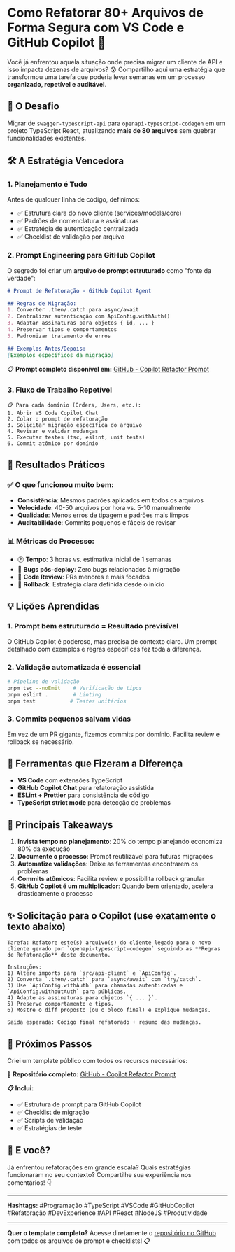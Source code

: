# Como Refatorar 80+ Arquivos de Forma Segura com VS Code e GitHub Copilot 🚀

Você já enfrentou aquela situação onde precisa migrar um cliente de API e isso impacta dezenas de arquivos? 😰 Compartilho aqui uma estratégia que transformou uma tarefa que poderia levar semanas em um processo **organizado, repetível e auditável**.

## 🎯 O Desafio

Migrar de `swagger-typescript-api` para `openapi-typescript-codegen` em um projeto TypeScript React, atualizando **mais de 80 arquivos** sem quebrar funcionalidades existentes.

## 🛠️ A Estratégia Vencedora

### 1. **Planejamento é Tudo**

Antes de qualquer linha de código, definimos:

- ✅ Estrutura clara do novo cliente (services/models/core)
- ✅ Padrões de nomenclatura e assinaturas
- ✅ Estratégia de autenticação centralizada
- ✅ Checklist de validação por arquivo

### 2. **Prompt Engineering para GitHub Copilot**

O segredo foi criar um **arquivo de prompt estruturado** como "fonte da verdade":

```markdown
# Prompt de Refatoração - GitHub Copilot Agent

## Regras de Migração:
1. Converter .then/.catch para async/await
2. Centralizar autenticação com ApiConfig.withAuth()
3. Adaptar assinaturas para objetos { id, ... }
4. Preservar tipos e comportamentos
5. Padronizar tratamento de erros

## Exemplos Antes/Depois:
[Exemplos específicos da migração]
```

📋 **Prompt completo disponível em:** [GitHub - Copilot Refactor Prompt](https://github.com/jefersonmlopes/copilot-refactor-prompt/blob/main/copilot-refactor-prompt.md)

### 3. **Fluxo de Trabalho Repetível**

```text
📋 Para cada domínio (Orders, Users, etc.):
1. Abrir VS Code Copilot Chat
2. Colar o prompt de refatoração
3. Solicitar migração específica do arquivo
4. Revisar e validar mudanças
5. Executar testes (tsc, eslint, unit tests)
6. Commit atômico por domínio
```

## 🎯 Resultados Práticos

### ✅ **O que funcionou muito bem:**

- **Consistência**: Mesmos padrões aplicados em todos os arquivos
- **Velocidade**: 40-50 arquivos por hora vs. 5-10 manualmente
- **Qualidade**: Menos erros de tipagem e padrões mais limpos
- **Auditabilidade**: Commits pequenos e fáceis de revisar

### 📊 **Métricas do Processo:**

- 🕐 **Tempo**: 3 horas vs. estimativa inicial de 1 semanas
- 🐛 **Bugs pós-deploy**: Zero bugs relacionados à migração
- 📝 **Code Review**: PRs menores e mais focados
- 🔄 **Rollback**: Estratégia clara definida desde o início

## 💡 **Lições Aprendidas**

### 1. **Prompt bem estruturado = Resultado previsível**

O GitHub Copilot é poderoso, mas precisa de contexto claro. Um prompt detalhado com exemplos e regras específicas fez toda a diferença.

### 2. **Validação automatizada é essencial**

```bash
# Pipeline de validação
pnpm tsc --noEmit    # Verificação de tipos
pnpm eslint .        # Linting
pnpm test           # Testes unitários
```

### 3. **Commits pequenos salvam vidas**

Em vez de um PR gigante, fizemos commits por domínio. Facilita review e rollback se necessário.

## 🔧 **Ferramentas que Fizeram a Diferença**

- **VS Code** com extensões TypeScript
- **GitHub Copilot Chat** para refatoração assistida
- **ESLint + Prettier** para consistência de código
- **TypeScript strict mode** para detecção de problemas

## 🎯 **Principais Takeaways**

1. **Invista tempo no planejamento**: 20% do tempo planejando economiza 80% da execução
2. **Documente o processo**: Prompt reutilizável para futuras migrações
3. **Automatize validações**: Deixe as ferramentas encontrarem os problemas
4. **Commits atômicos**: Facilita review e possibilita rollback granular
5. **GitHub Copilot é um multiplicador**: Quando bem orientado, acelera drasticamente o processo


## ✨ **Solicitação para o Copilot (use exatamente o texto abaixo)**

```text
Tarefa: Refatore este(s) arquivo(s) do cliente legado para o novo cliente gerado por `openapi-typescript-codegen` seguindo as **Regras de Refatoração** deste documento.

Instruções:
1) Altere imports para `src/api-client` e `ApiConfig`.  
2) Converta `.then/.catch` para `async/await` com `try/catch`.  
3) Use `ApiConfig.withAuth` para chamadas autenticadas e `ApiConfig.withoutAuth` para públicas.  
4) Adapte as assinaturas para objetos `{ ... }`.  
5) Preserve comportamento e tipos.  
6) Mostre o diff proposto (ou o bloco final) e explique mudanças.

Saída esperada: Código final refatorado + resumo das mudanças.
```


## 🚀 **Próximos Passos**

Criei um template público com todos os recursos necessários:

**🔗 Repositório completo:** [GitHub - Copilot Refactor Prompt](https://github.com/jefersonmlopes/copilot-refactor-prompt)

**📋 Inclui:**

- ✅ Estrutura de prompt para GitHub Copilot
- ✅ Checklist de migração
- ✅ Scripts de validação
- ✅ Estratégias de teste

## 💭 **E você?**

Já enfrentou refatorações em grande escala? Quais estratégias funcionaram no seu contexto? Compartilhe sua experiência nos comentários! 👇

---

**Hashtags:** #Programação #TypeScript #VSCode #GitHubCopilot #Refatoração #DevExperience #API #React #NodeJS #Produtividade

---

**Quer o template completo?** Acesse diretamente o [repositório no GitHub](https://github.com/jefersonmlopes/copilot-refactor-prompt) com todos os arquivos de prompt e checklists! 📋
